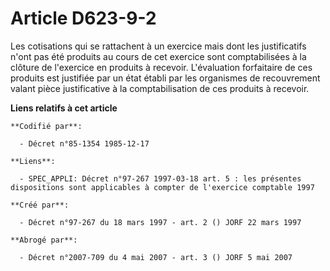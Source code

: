 # Article D623-9-2

Les cotisations qui se rattachent à un exercice mais dont les justificatifs n'ont pas été produits au cours de cet exercice
sont comptabilisées à la clôture de l'exercice en produits à recevoir. L'évaluation forfaitaire de ces produits est justifiée
par un état établi par les organismes de recouvrement valant pièce justificative à la comptabilisation de ces produits à
recevoir.

**Liens relatifs à cet article**

	**Codifié par**:

	  - Décret n°85-1354 1985-12-17

	**Liens**:

	  - SPEC_APPLI: Décret n°97-267 1997-03-18 art. 5 : les présentes dispositions sont applicables à compter de l'exercice comptable 1997

	**Créé par**:

	  - Décret n°97-267 du 18 mars 1997 - art. 2 () JORF 22 mars 1997

	**Abrogé par**:

	  - Décret n°2007-709 du 4 mai 2007 - art. 3 () JORF 5 mai 2007
